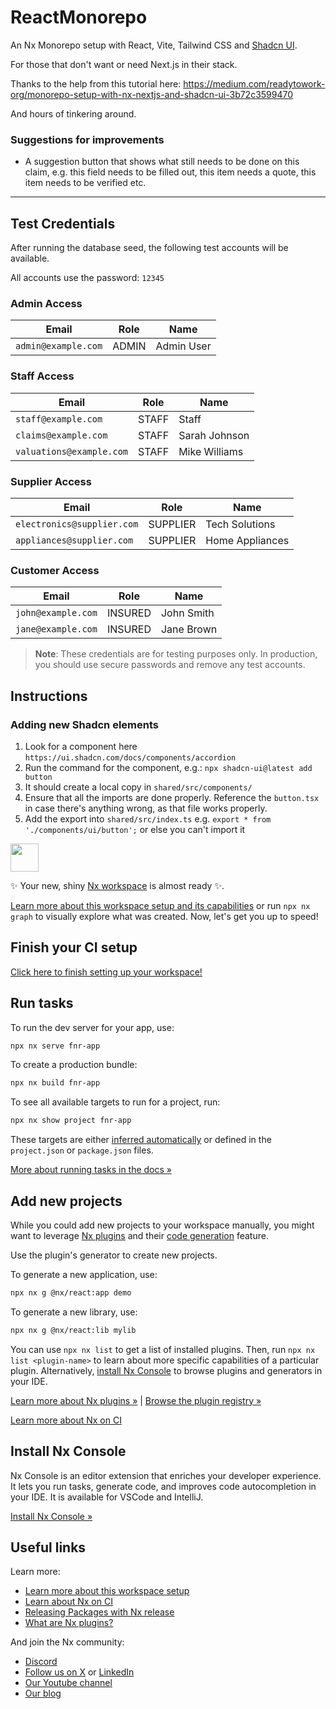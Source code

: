 # ReactMonorepo

An Nx Monorepo setup with React, Vite, Tailwind CSS and [Shadcn UI](https://github.com/shadcn-ui/ui).

For those that don't want or need Next.js in their stack.

Thanks to the help from this tutorial here: https://medium.com/readytowork-org/monorepo-setup-with-nx-nextjs-and-shadcn-ui-3b72c3599470

And hours of tinkering around.

### Suggestions for improvements
- A suggestion button that shows what still needs to be done on this claim, e.g.
this field needs to be filled out, this item needs a quote, this item needs to be verified etc.

---

## Test Credentials

After running the database seed, the following test accounts will be available.

All accounts use the password: `12345`

### Admin Access
| Email | Role | Name |
|-------|------|------|
| `admin@example.com` | ADMIN | Admin User |

### Staff Access
| Email | Role | Name |
|-------|------|------|
| `staff@example.com` | STAFF | Staff |
| `claims@example.com` | STAFF | Sarah Johnson |
| `valuations@example.com` | STAFF | Mike Williams |

### Supplier Access
| Email | Role | Name |
|-------|------|------|
| `electronics@supplier.com` | SUPPLIER | Tech Solutions |
| `appliances@supplier.com` | SUPPLIER | Home Appliances |

### Customer Access
| Email | Role | Name |
|-------|------|------|
| `john@example.com` | INSURED | John Smith |
| `jane@example.com` | INSURED | Jane Brown |

> **Note**: These credentials are for testing purposes only. In production, you should use secure passwords and remove any test accounts.
>

## Instructions

### Adding new Shadcn elements

1. Look for a component here `https://ui.shadcn.com/docs/components/accordion`
2. Run the command for the component, e.g.: `npx shadcn-ui@latest add button`
3. It should create a local copy in `shared/src/components/`
4. Ensure that all the imports are done properly. Reference the `button.tsx` in case there's anything wrong, as that file works properly.
5. Add the export into `shared/src/index.ts` e.g. `export * from './components/ui/button';` or else you can't import it


<a alt="Nx logo" href="https://nx.dev" target="_blank" rel="noreferrer"><img src="https://raw.githubusercontent.com/nrwl/nx/master/images/nx-logo.png" width="45"></a>

✨ Your new, shiny [Nx workspace](https://nx.dev) is almost ready ✨.

[Learn more about this workspace setup and its capabilities](https://nx.dev/getting-started/tutorials/react-monorepo-tutorial?utm_source=nx_project&amp;utm_medium=readme&amp;utm_campaign=nx_projects) or run `npx nx graph` to visually explore what was created. Now, let's get you up to speed!

## Finish your CI setup

[Click here to finish setting up your workspace!](https://cloud.nx.app/connect/nydsvj1Hng)


## Run tasks

To run the dev server for your app, use:

```sh
npx nx serve fnr-app
```

To create a production bundle:

```sh
npx nx build fnr-app
```

To see all available targets to run for a project, run:

```sh
npx nx show project fnr-app
```

These targets are either [inferred automatically](https://nx.dev/concepts/inferred-tasks?utm_source=nx_project&utm_medium=readme&utm_campaign=nx_projects) or defined in the `project.json` or `package.json` files.

[More about running tasks in the docs &raquo;](https://nx.dev/features/run-tasks?utm_source=nx_project&utm_medium=readme&utm_campaign=nx_projects)

## Add new projects

While you could add new projects to your workspace manually, you might want to leverage [Nx plugins](https://nx.dev/concepts/nx-plugins?utm_source=nx_project&utm_medium=readme&utm_campaign=nx_projects) and their [code generation](https://nx.dev/features/generate-code?utm_source=nx_project&utm_medium=readme&utm_campaign=nx_projects) feature.

Use the plugin's generator to create new projects.

To generate a new application, use:

```sh
npx nx g @nx/react:app demo
```

To generate a new library, use:

```sh
npx nx g @nx/react:lib mylib
```

You can use `npx nx list` to get a list of installed plugins. Then, run `npx nx list <plugin-name>` to learn about more specific capabilities of a particular plugin. Alternatively, [install Nx Console](https://nx.dev/getting-started/editor-setup?utm_source=nx_project&utm_medium=readme&utm_campaign=nx_projects) to browse plugins and generators in your IDE.

[Learn more about Nx plugins &raquo;](https://nx.dev/concepts/nx-plugins?utm_source=nx_project&utm_medium=readme&utm_campaign=nx_projects) | [Browse the plugin registry &raquo;](https://nx.dev/plugin-registry?utm_source=nx_project&utm_medium=readme&utm_campaign=nx_projects)


[Learn more about Nx on CI](https://nx.dev/ci/intro/ci-with-nx#ready-get-started-with-your-provider?utm_source=nx_project&utm_medium=readme&utm_campaign=nx_projects)

## Install Nx Console

Nx Console is an editor extension that enriches your developer experience. It lets you run tasks, generate code, and improves code autocompletion in your IDE. It is available for VSCode and IntelliJ.

[Install Nx Console &raquo;](https://nx.dev/getting-started/editor-setup?utm_source=nx_project&utm_medium=readme&utm_campaign=nx_projects)

## Useful links

Learn more:

- [Learn more about this workspace setup](https://nx.dev/getting-started/tutorials/react-monorepo-tutorial?utm_source=nx_project&amp;utm_medium=readme&amp;utm_campaign=nx_projects)
- [Learn about Nx on CI](https://nx.dev/ci/intro/ci-with-nx?utm_source=nx_project&utm_medium=readme&utm_campaign=nx_projects)
- [Releasing Packages with Nx release](https://nx.dev/features/manage-releases?utm_source=nx_project&utm_medium=readme&utm_campaign=nx_projects)
- [What are Nx plugins?](https://nx.dev/concepts/nx-plugins?utm_source=nx_project&utm_medium=readme&utm_campaign=nx_projects)

And join the Nx community:
- [Discord](https://go.nx.dev/community)
- [Follow us on X](https://twitter.com/nxdevtools) or [LinkedIn](https://www.linkedin.com/company/nrwl)
- [Our Youtube channel](https://www.youtube.com/@nxdevtools)
- [Our blog](https://nx.dev/blog?utm_source=nx_project&utm_medium=readme&utm_campaign=nx_projects)
